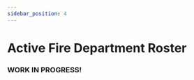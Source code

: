 ```yaml
---
sidebar_position: 4
---
```


[comment]: # (Hopefully import a google docs spreadsheet here?)

# Active Fire Department Roster

### WORK IN PROGRESS!